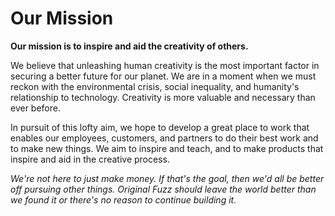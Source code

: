 # Our Mission

**Our mission is to inspire and aid the creativity of others.**

We believe that unleashing human creativity is the most important factor in securing a better future for our planet. We are in a moment when we must reckon with the environmental crisis, social inequality, and humanity's relationship to technology. Creativity is more valuable and necessary than ever before.

In pursuit of this lofty aim, we hope to develop a great place to work that enables our employees, customers, and partners to do their best work and to make new things. We aim to inspire and teach, and to make products that inspire and aid in the creative process.

_We're not here to just make money. If that's the goal, then we'd all be better off pursuing other things. Original Fuzz should leave the world better than we found it or there's no reason to continue building it._
